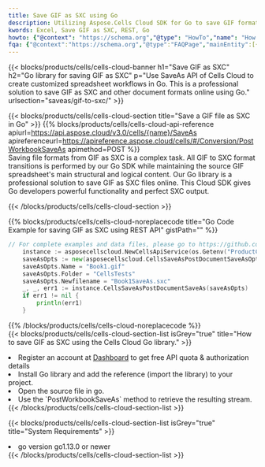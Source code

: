 ```yaml
---
title: Save GIF as SXC using Go 
description: Utilizing Aspose.Cells Cloud SDK for Go to save GIF format file as SXC format file. 
kwords: Excel, Save GIF as SXC, REST, Go
howto: {"@context": "https://schema.org","@type": "HowTo","name": "How to save GIF as SXC using the Cells Cloud Go library.","description": "How to save GIF as SXC using the Cells Cloud Go library.","image": {"@type": "ImageObject"},"url": "/go/saveas/gif-to-sxc/","step": [{ "@type": "HowToStep","name": "How to save GIF as SXC using the Cells Cloud Go library. step 1", "image": {"@type": "ImageObject",},"url": "/go/saveas/gif-to-sxc/","text": "Register an account at <a href='https://dashboard.aspose.cloud/'>Dashboard</a> to get free API quota & authorization details",},{ "@type": "HowToStep","name": "How to save GIF as SXC using the Cells Cloud Go library. step 1", "image": {"@type": "ImageObject",},"url": "/go/saveas/gif-to-sxc/","text": "Install Go library and add the reference (import the library) to your project.",},{ "@type": "HowToStep","name": "How to save GIF as SXC using the Cells Cloud Go library. step 1", "image": {"@type": "ImageObject",},"url": "/go/saveas/gif-to-sxc/","text": "Open the source file in go.",},{ "@type": "HowToStep","name": "How to save GIF as SXC using the Cells Cloud Go library. step 1", "image": {"@type": "ImageObject",},"url": "/go/saveas/gif-to-sxc/","text": "Use the `PostWorkbookSaveAs` method to retrieve the resulting stream.",}, ],"supply": {"@type": "HowToSupply","name": "document"},"tool": [{"@type": "HowToTool","name": "Goland, Visual Studio Code, Eclipse"},{"@type": "HowToTool","name": "Aspose Cells"}],"totalTime": "PT6M"}
fqa: {"@context":"https://schema.org","@type":"FAQPage","mainEntity":[{"@type":"Question","name":"Why save file as other formats file in C# using REST API?","acceptedAnswer":{"@type":"Answer","text":"Documents are encoded in many ways, and some files may be incompatible with the software you use. To open and read such files, just save them as appropriate file formats.<br/><ol><li>Install .NET SDK and add the reference (import the library) to your project.</li><li>Open the source file in C# using REST API.</li><li>Call the PostWorkbookSaveAsRequest() method, passing an output filename with required extension.</li><li>Get the result of save as a separate file.</li></ol>"}},{"@type":"Question","name":"What file formats can I save as with your C# library?","acceptedAnswer":{"@type":"Answer","text":"We support a variety of file formats for conversion using .NET library, including XLSX, Excel, xls , PDF, CSV, HTML, Markdown, XML, PNG, JPG, TIFF, Json, TXT and many more."}},{"@type":"Question","name":"What is the maximum allowed file size for conversion using this .NET library?","acceptedAnswer":{"@type":"Answer","text":"There are no file size limits for format conversions using .NET library."}}]}
---
```



{{< blocks/products/cells/cells-cloud-banner h1="Save GIF as SXC" h2="Go library for saving GIF as SXC" p="Use SaveAs API of Cells Cloud to create customized spreadsheet workflows in Go. This is a professional solution to save GIF as SXC and other document formats online using Go." urlsection="saveas/gif-to-sxc/" >}}

{{< blocks/products/cells/cells-cloud-section  title="Save a GIF file as SXC in Go" >}}
{{% blocks/products/cells/cells-cloud-api-reference  apiurl=https://api.aspose.cloud/v3.0/cells/{name}/SaveAs  apireferenceurl=https://apireference.aspose.cloud/cells/#/Conversion/PostWorkbookSaveAs  apimethod=POST %}}
<br/>
Saving file formats from GIF as SXC is a complex task. All GIF to SXC format transitions is performed by our Go SDK while maintaining the source GIF spreadsheet's main structural and logical content. Our Go library is a professional solution to save GIF as SXC files online. This Cloud SDK gives Go developers powerful functionality and perfect SXC output.

{{< /blocks/products/cells/cells-cloud-section >}}

{{% blocks/products/cells/cells-cloud-noreplacecode title="Go Code Example for saving GIF as SXC using REST API" gistPath="" %}}
  
```go
// For complete examples and data files, please go to https://github.com/aspose-cells-cloud/aspose-cells-cloud-go/
    instance := asposecellscloud.NewCellsApiService(os.Getenv("ProductClientId"), os.Getenv("ProductClientSecret"))
    saveAsOpts := new(asposecellscloud.CellsSaveAsPostDocumentSaveAsOpts)
    saveAsOpts.Name = "Book1.gif"
    saveAsOpts.Folder = "CellsTests"
    saveAsOpts.Newfilename = "Book1SaveAs.sxc"
    _, _, err1 := instance.CellsSaveAsPostDocumentSaveAs(saveAsOpts)
    if err1 != nil {
	    println(err1)
    }
```
  
{{% /blocks/products/cells/cells-cloud-noreplacecode  %}}
<br/>
{{< blocks/products/cells/cells-cloud-section-list isGrey="true"  title="How to save GIF as SXC using the Cells Cloud Go library." >}}
<li>Register an account at <a href="https://dashboard.aspose.cloud/">Dashboard</a> to get free API quota & authorization details</li>
<li>Install Go library and add the reference (import the library) to your project.</li>
<li>Open the source file in go.</li>
<li>Use the `PostWorkbookSaveAs` method to retrieve the resulting stream.</li>
{{< /blocks/products/cells/cells-cloud-section-list >}}

{{< blocks/products/cells/cells-cloud-section-list isGrey="true"  title="System Requirements" >}}
<li>go version go1.13.0 or newer</li>
{{< /blocks/products/cells/cells-cloud-section-list >}}
